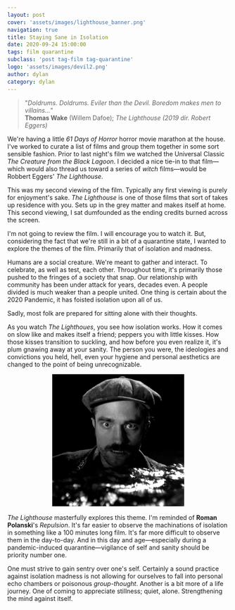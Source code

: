 ```yaml
---
layout: post
cover: 'assets/images/lighthouse_banner.png'
navigation: true
title: Staying Sane in Isolation
date: 2020-09-24 15:00:00
tags: film quarantine
subclass: 'post tag-film tag-quarantine' 
logo: 'assets/images/devil2.png'
author: dylan
category: dylan
---
```


> "_Doldrums. Doldrums. Eviler than the Devil. Boredom makes men to villains..._"  
> **Thomas Wake** (Willem Dafoe); _The Lighthouse (2019 dir. Robert Eggers)_

We're having a little _61 Days of Horror_ horror movie marathon at the house. I've worked to curate a list of films and group them together in some sort sensible fashion. Prior to last night's film we watched the Universal Classic _The Creature from the Black Lagoon_. I decided a nice tie-in to that film&mdash;which would also thread us toward a series of _witch_ films&mdash;would be Robbert Eggers' _The Lighthouse_.

This was my second viewing of the film. Typically any first viewing is purely for enjoyment's sake. _The Lighthouse_ is one of those films that sort of takes up residence with you. Sets up in the grey matter and makes itself at home. This second viewing, I sat dumfounded as the ending credits burned across the screen.

I'm not going to review the film. I will encourage you to watch it. But, considering the fact that we're still in a bit of a quarantine state, I wanted to explore the themes of the film. Primarily that of isolation and madness.

Humans are a social creature. We're meant to gather and interact. To celebrate, as well as test, each other. Throughout time, it's primarily those pushed to the fringes of a society that snap. Our relationship with community has been under attack for years, decades even. A people divided is much weaker than a people united. One thing is certain about the 2020 Pandemic, it has foisted isolation upon all of us.

Sadly, most folk are prepared for sitting alone with their thoughts.

As you watch _The Lighthoues_, you see how isolation works. How it comes on slow like and makes itself a friend; peppers you with little kisses. How those kisses transition to suckling, and how before you even realize it, it's plum gnawing away at your sanity. The person you were, the ideologies and convictions you held, hell, even your hygiene and personal aesthetics are changed to the point of being unrecognizable.

<p align="center">
  <img width="300" height="300" src="/assets/images/lighthouse_water.jpeg">
</p>

_The Lighthouse_ masterfully explores this theme. I'm reminded of **Roman Polanski**'s _Repulsion_. It's far easier to observe the machinations of isolation in something like a 100 minutes long film. It's far more difficult to observe them in the day-to-day. And in this day and age&mdash;especially during a pandemic-induced quarantine&mdash;vigilance of self and sanity should be priority number one. 

One must strive to gain sentry over one's self. Certainly a sound practice against isolation madness is not allowing for ourselves to fall into personal echo chambers or poisonous _group-thought_. Another is a bit more of a life journey. One of coming to appreciate stillness; quiet, alone. Strengthening the mind against itself. 